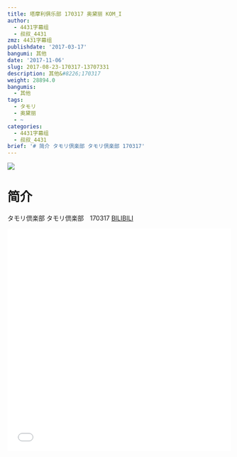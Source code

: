 ```yaml
---
title: 塔摩利俱乐部 170317 奥黛丽 KOM_I
author:
  - 4431字幕组
  - 叔叔_4431
zmz: 4431字幕组
publishdate: '2017-03-17'
bangumi: 其他
date: '2017-11-06'
slug: 2017-08-23-170317-13707331
description: 其他&#8226;170317
weight: 28894.0
bangumis:
  - 其他
tags:
  - タモリ
  - 奥黛丽
  - ~
categories:
  - 4431字幕组
  - 叔叔_4431
brief: '# 简介 タモリ倶楽部 タモリ倶楽部 170317'
---
```

![](https://i.imgur.com/foL4usZ.png)
# 简介  
タモリ倶楽部
タモリ倶楽部　170317
  [BILIBILI](https://www.bilibili.com/video/av13707331/)

  <iframe src="//www.bilibili.com/blackboard/player.html?cid=NA&aid=13707331" width="100%" height="500" frameborder="0" allowfullscreen="allowfullscreen"></iframe>
